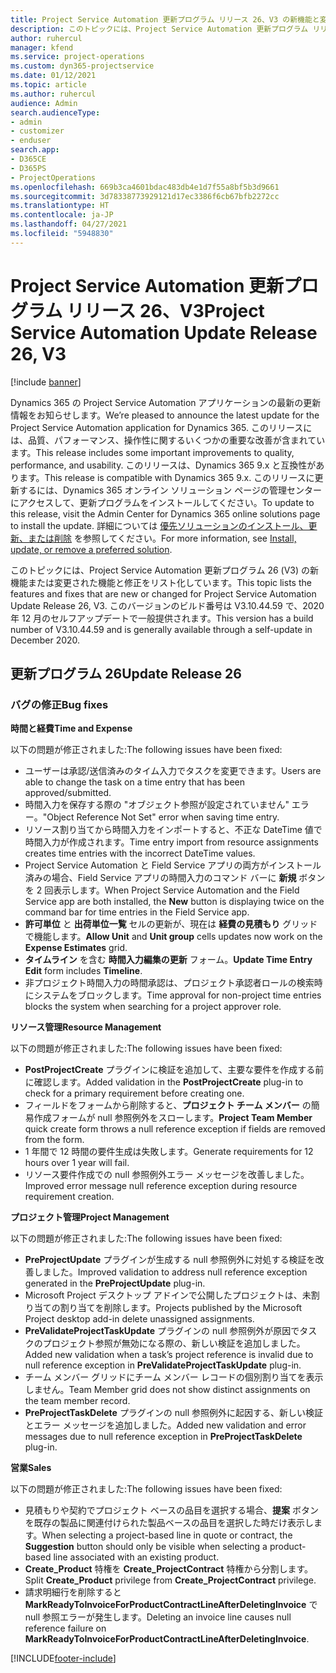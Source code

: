 ```yaml
---
title: Project Service Automation 更新プログラム リリース 26、V3 の新機能と変更点
description: このトピックには、Project Service Automation 更新プログラム リリース 26、V3 で利用可能な機能と修正をリスト化しています。
author: ruhercul
manager: kfend
ms.service: project-operations
ms.custom: dyn365-projectservice
ms.date: 01/12/2021
ms.topic: article
ms.author: ruhercul
audience: Admin
search.audienceType:
- admin
- customizer
- enduser
search.app:
- D365CE
- D365PS
- ProjectOperations
ms.openlocfilehash: 669b3ca4601bdac483db4e1d7f55a8bf5b3d9661
ms.sourcegitcommit: 3d78338773929121d17ec3386f6cb67bfb2272cc
ms.translationtype: HT
ms.contentlocale: ja-JP
ms.lasthandoff: 04/27/2021
ms.locfileid: "5948830"
---
```

# <a name="project-service-automation-update-release-26-v3"></a><span data-ttu-id="5bebe-103">Project Service Automation 更新プログラム リリース 26、V3</span><span class="sxs-lookup"><span data-stu-id="5bebe-103">Project Service Automation Update Release 26, V3</span></span>

[!include [banner](../includes/psa-now-project-operations.md)]

<span data-ttu-id="5bebe-104">Dynamics 365 の Project Service Automation アプリケーションの最新の更新情報をお知らせします。</span><span class="sxs-lookup"><span data-stu-id="5bebe-104">We’re pleased to announce the latest update for the Project Service Automation application for Dynamics 365.</span></span> <span data-ttu-id="5bebe-105">このリリースには、品質、パフォーマンス、操作性に関するいくつかの重要な改善が含まれています。</span><span class="sxs-lookup"><span data-stu-id="5bebe-105">This release includes some important improvements to quality, performance, and usability.</span></span> <span data-ttu-id="5bebe-106">このリリースは、Dynamics 365 9.x と互換性があります。</span><span class="sxs-lookup"><span data-stu-id="5bebe-106">This release is compatible with Dynamics 365 9.x.</span></span> <span data-ttu-id="5bebe-107">このリリースに更新するには、Dynamics 365 オンライン ソリューション ページの管理センターにアクセスして、更新プログラムをインストールしてください。</span><span class="sxs-lookup"><span data-stu-id="5bebe-107">To update to this release, visit the Admin Center for Dynamics 365 online solutions page to install the update.</span></span> <span data-ttu-id="5bebe-108">詳細については [優先ソリューションのインストール、更新、または削除](/power-platform/admin/install-remove-preferred-solution) を参照してください。</span><span class="sxs-lookup"><span data-stu-id="5bebe-108">For more information, see [Install, update, or remove a preferred solution](/power-platform/admin/install-remove-preferred-solution).</span></span>

<span data-ttu-id="5bebe-109">このトピックには、Project Service Automation 更新プログラム 26 (V3) の新機能または変更された機能と修正をリスト化しています。</span><span class="sxs-lookup"><span data-stu-id="5bebe-109">This topic lists the features and fixes that are new or changed for Project Service Automation Update Release 26, V3.</span></span> <span data-ttu-id="5bebe-110">このバージョンのビルド番号は V3.10.44.59 で、2020 年 12 月のセルフアップデートで一般提供されます。</span><span class="sxs-lookup"><span data-stu-id="5bebe-110">This version has a build number of V3.10.44.59 and is generally available through a self-update in December 2020.</span></span>

## <a name="update-release-26"></a><span data-ttu-id="5bebe-111">更新プログラム 26</span><span class="sxs-lookup"><span data-stu-id="5bebe-111">Update Release 26</span></span>

### <a name="bug-fixes"></a><span data-ttu-id="5bebe-112">バグの修正</span><span class="sxs-lookup"><span data-stu-id="5bebe-112">Bug fixes</span></span>

<span data-ttu-id="5bebe-113">**時間と経費**</span><span class="sxs-lookup"><span data-stu-id="5bebe-113">**Time and Expense**</span></span>

<span data-ttu-id="5bebe-114">以下の問題が修正されました:</span><span class="sxs-lookup"><span data-stu-id="5bebe-114">The following issues have been fixed:</span></span>

- <span data-ttu-id="5bebe-115">ユーザーは承認/送信済みのタイム入力でタスクを変更できます。</span><span class="sxs-lookup"><span data-stu-id="5bebe-115">Users are able to change the task on a time entry that has been approved/submitted.</span></span>
- <span data-ttu-id="5bebe-116">時間入力を保存する際の "オブジェクト参照が設定されていません" エラー。</span><span class="sxs-lookup"><span data-stu-id="5bebe-116">"Object Reference Not Set" error when saving time entry.</span></span>
- <span data-ttu-id="5bebe-117">リソース割り当てから時間入力をインポートすると、不正な DateTime 値で時間入力が作成されます。</span><span class="sxs-lookup"><span data-stu-id="5bebe-117">Time entry import from resource assignments creates time entries with the incorrect DateTime values.</span></span>
- <span data-ttu-id="5bebe-118">Project Service Automation と Field Service アプリの両方がインストール済みの場合、Field Service アプリの時間入力のコマンド バーに **新規** ボタンを 2 回表示します。</span><span class="sxs-lookup"><span data-stu-id="5bebe-118">When Project Service Automation and the Field Service app are both installed, the **New** button is displaying twice on the command bar for time entries in the Field Service app.</span></span>
- <span data-ttu-id="5bebe-119">**許可単位** と **出荷単位一覧** セルの更新が、現在は **経費の見積もり** グリッドで機能します。</span><span class="sxs-lookup"><span data-stu-id="5bebe-119">**Allow Unit** and **Unit group** cells updates now work on the **Expense Estimates** grid.</span></span>
- <span data-ttu-id="5bebe-120">**タイムライン** を含む **時間入力編集の更新** フォーム。</span><span class="sxs-lookup"><span data-stu-id="5bebe-120">**Update Time Entry Edit** form includes **Timeline**.</span></span>
- <span data-ttu-id="5bebe-121">非プロジェクト時間入力の時間承認は、プロジェクト承認者ロールの検索時にシステムをブロックします。</span><span class="sxs-lookup"><span data-stu-id="5bebe-121">Time approval for non-project time entries blocks the system when searching for a project approver role.</span></span>

<span data-ttu-id="5bebe-122">**リソース管理**</span><span class="sxs-lookup"><span data-stu-id="5bebe-122">**Resource Management**</span></span>

<span data-ttu-id="5bebe-123">以下の問題が修正されました:</span><span class="sxs-lookup"><span data-stu-id="5bebe-123">The following issues have been fixed:</span></span>

- <span data-ttu-id="5bebe-124">**PostProjectCreate** プラグインに検証を追加して、主要な要件を作成する前に確認します。</span><span class="sxs-lookup"><span data-stu-id="5bebe-124">Added validation in the **PostProjectCreate** plug-in to check for a primary requirement before creating one.</span></span>
- <span data-ttu-id="5bebe-125">フィールドをフォームから削除すると、**プロジェクト チーム メンバー** の簡易作成フォームが null 参照例外をスローします。</span><span class="sxs-lookup"><span data-stu-id="5bebe-125">**Project Team Member** quick create form throws a null reference exception if fields are removed from the form.</span></span>
- <span data-ttu-id="5bebe-126">1 年間で 12 時間の要件生成は失敗します。</span><span class="sxs-lookup"><span data-stu-id="5bebe-126">Generate requirements for 12 hours over 1 year will fail.</span></span>
- <span data-ttu-id="5bebe-127">リソース要件作成での null 参照例外エラー メッセージを改善しました。</span><span class="sxs-lookup"><span data-stu-id="5bebe-127">Improved error message null reference exception during resource requirement creation.</span></span>

<span data-ttu-id="5bebe-128">**プロジェクト管理**</span><span class="sxs-lookup"><span data-stu-id="5bebe-128">**Project Management**</span></span>

<span data-ttu-id="5bebe-129">以下の問題が修正されました:</span><span class="sxs-lookup"><span data-stu-id="5bebe-129">The following issues have been fixed:</span></span>

- <span data-ttu-id="5bebe-130">**PreProjectUpdate** プラグインが生成する null 参照例外に対処する検証を改善しました。</span><span class="sxs-lookup"><span data-stu-id="5bebe-130">Improved validation to address null reference exception generated in the **PreProjectUpdate** plug-in.</span></span>
- <span data-ttu-id="5bebe-131">Microsoft Project デスクトップ アドインで公開したプロジェクトは、未割り当ての割り当てを削除します。</span><span class="sxs-lookup"><span data-stu-id="5bebe-131">Projects published by the Microsoft Project desktop add-in delete unassigned assignments.</span></span>
- <span data-ttu-id="5bebe-132">**PreValidateProjectTaskUpdate** プラグインの null 参照例外が原因でタスクのプロジェクト参照が無効になる際の、新しい検証を追加しました。</span><span class="sxs-lookup"><span data-stu-id="5bebe-132">Added new validation when a task’s project reference is invalid due to null reference exception in **PreValidateProjectTaskUpdate** plug-in.</span></span>
- <span data-ttu-id="5bebe-133">チーム メンバー グリッドにチーム メンバー レコードの個別割り当てを表示しません。</span><span class="sxs-lookup"><span data-stu-id="5bebe-133">Team Member grid does not show distinct assignments on the team member record.</span></span>
- <span data-ttu-id="5bebe-134">**PreProjectTaskDelete** プラグインの null 参照例外に起因する、新しい検証とエラー メッセージを追加しました。</span><span class="sxs-lookup"><span data-stu-id="5bebe-134">Added new validation and error messages due to null reference exception in **PreProjectTaskDelete** plug-in.</span></span>

<span data-ttu-id="5bebe-135">**営業**</span><span class="sxs-lookup"><span data-stu-id="5bebe-135">**Sales**</span></span>

<span data-ttu-id="5bebe-136">以下の問題が修正されました:</span><span class="sxs-lookup"><span data-stu-id="5bebe-136">The following issues have been fixed:</span></span>

- <span data-ttu-id="5bebe-137">見積もりや契約でプロジェクト ベースの品目を選択する場合、**提案** ボタンを既存の製品に関連付けられた製品ベースの品目を選択した時だけ表示します。</span><span class="sxs-lookup"><span data-stu-id="5bebe-137">When selecting a project-based line in quote or contract, the **Suggestion** button should only be visible when selecting a product-based line associated with an existing product.</span></span>
- <span data-ttu-id="5bebe-138">**Create_Product** 特権を **Create_ProjectContract** 特権から分割します。</span><span class="sxs-lookup"><span data-stu-id="5bebe-138">Split **Create_Product** privilege from **Create_ProjectContract** privilege.</span></span>
- <span data-ttu-id="5bebe-139">請求明細行を削除すると **MarkReadyToInvoiceForProductContractLineAfterDeletingInvoice** で null 参照エラーが発生します。</span><span class="sxs-lookup"><span data-stu-id="5bebe-139">Deleting an invoice line causes null reference failure on **MarkReadyToInvoiceForProductContractLineAfterDeletingInvoice**.</span></span>


[!INCLUDE[footer-include](../includes/footer-banner.md)]